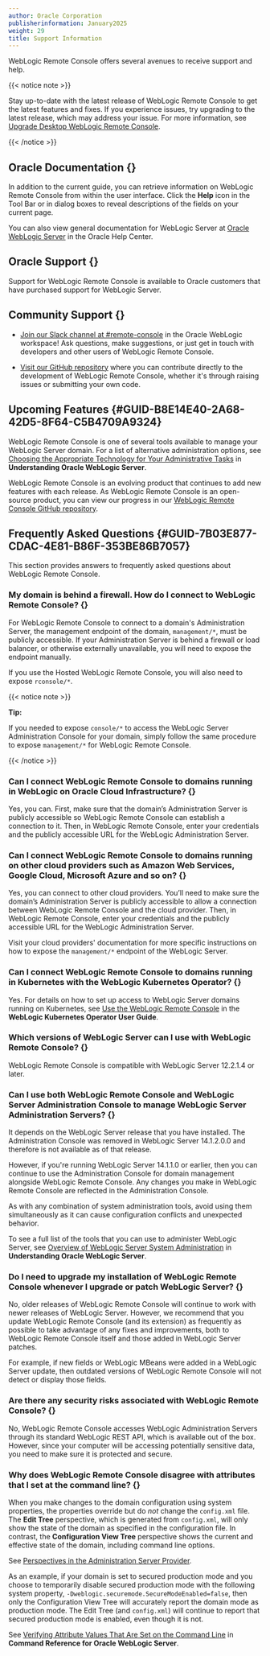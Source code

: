 ```yaml
---
author: Oracle Corporation
publisherinformation: January2025
weight: 29
title: Support Information
---
```




WebLogic Remote Console offers several avenues to receive support and help.

{{< notice note >}}

 Stay up-to-date with the latest release of WebLogic Remote Console to get the latest features and fixes. If you experience issues, try upgrading to the latest release, which may address your issue. For more information, see [Upgrade Desktop WebLogic Remote Console](..#GUID-281298E0-AEE6-4DEC-ADF1-949780E75D76).

{{< /notice >}}


## Oracle Documentation {}

In addition to the current guide, you can retrieve information on WebLogic Remote Console from within the user interface. Click the **Help** icon in the Tool Bar or in dialog boxes to reveal descriptions of the fields on your current page.

You can also view general documentation for WebLogic Server at [Oracle WebLogic Server](http://www.oracle.com/pls/topic/lookup?ctx=en/middleware/fusion-middleware&id=menuwls) in the Oracle Help Center.

## Oracle Support {}

Support for WebLogic Remote Console is available to Oracle customers that have purchased support for WebLogic Server.

## Community Support {}

-   [Join our Slack channel at #remote-console](https://join.slack.com/t/oracle-weblogic/shared_invite/zt-1ni1gtjv6-PGC6CQ4uIte3KBdm_67~aQ) in the Oracle WebLogic workspace! Ask questions, make suggestions, or just get in touch with developers and other users of WebLogic Remote Console.

-   [Visit our GitHub repository](https://github.com/oracle/weblogic-remote-console) where you can contribute directly to the development of WebLogic Remote Console, whether it's through raising issues or submitting your own code.


## Upcoming Features {#GUID-B8E14E40-2A68-42D5-8F64-C5B4709A9324}

WebLogic Remote Console is one of several tools available to manage your WebLogic Server domain. For a list of alternative administration options, see [Choosing the Appropriate Technology for Your Administrative Tasks](https://docs.oracle.com/pls/topic/lookup?ctx=en/middleware/fusion-middleware/weblogic-remote-console/administer&id=INTRO-GUID-69F2A2F8-3D8F-4DA3-9CE6-01645E34BA8C) in **Understanding Oracle WebLogic Server**.

WebLogic Remote Console is an evolving product that continues to add new features with each release. As WebLogic Remote Console is an open-source product, you can view our progress in our [WebLogic Remote Console GitHub repository](https://github.com/oracle/weblogic-remote-console).

## Frequently Asked Questions {#GUID-7B03E877-CDAC-4E81-B86F-353BE86B7057}

This section provides answers to frequently asked questions about WebLogic Remote Console.

### My domain is behind a firewall. How do I connect to WebLogic Remote Console? {}

For WebLogic Remote Console to connect to a domain's Administration Server, the management endpoint of the domain, <code>management/*</code>, must be publicly accessible. If your Administration Server is behind a firewall or load balancer, or otherwise externally unavailable, you will need to expose the endpoint manually.

If you use the Hosted WebLogic Remote Console, you will also need to expose <code>rconsole/*</code>.

{{< notice note >}}

**Tip:**

If you needed to expose <code>console/\*</code> to access the WebLogic Server Administration Console for your domain, simply follow the same procedure to expose <code>management/*</code> for WebLogic Remote Console.

{{< /notice >}}


### Can I connect WebLogic Remote Console to domains running in WebLogic on Oracle Cloud Infrastructure? {}

Yes, you can. First, make sure that the domain’s Administration Server is publicly accessible so WebLogic Remote Console can establish a connection to it. Then, in WebLogic Remote Console, enter your credentials and the publicly accessible URL for the WebLogic Administration Server.

### Can I connect WebLogic Remote Console to domains running on other cloud providers such as Amazon Web Services, Google Cloud, Microsoft Azure and so on? {}

Yes, you can connect to other cloud providers. You’ll need to make sure the domain’s Administration Server is publicly accessible to allow a connection between WebLogic Remote Console and the cloud provider. Then, in WebLogic Remote Console, enter your credentials and the publicly accessible URL for the WebLogic Administration Server.

Visit your cloud providers' documentation for more specific instructions on how to expose the <code>management/*</code> endpoint of the WebLogic Server.

### Can I connect WebLogic Remote Console to domains running in Kubernetes with the WebLogic Kubernetes Operator? {}

Yes. For details on how to set up access to WebLogic Server domains running on Kubernetes, see [Use the WebLogic Remote Console](https://oracle.github.io/weblogic-kubernetes-operator/managing-domains/accessing-the-domain/remote-admin-console/) in the **WebLogic Kubernetes Operator User Guide**.

### Which versions of WebLogic Server can I use with WebLogic Remote Console? {}

WebLogic Remote Console is compatible with WebLogic Server 12.2.1.4 or later.

### Can I use both WebLogic Remote Console and WebLogic Server Administration Console to manage WebLogic Server Administration Servers? {}

It depends on the WebLogic Server release that you have installed. The Administration Console was removed in WebLogic Server 14.1.2.0.0 and therefore is not available as of that release.

However, if you're running WebLogic Server 14.1.1.0 or earlier, then you can continue to use the Administration Console for domain management alongside WebLogic Remote Console. Any changes you make in WebLogic Remote Console are reflected in the Administration Console.

As with any combination of system administration tools, avoid using them simultaneously as it can cause configuration conflicts and unexpected behavior.

To see a full list of the tools that you can use to administer WebLogic Server, see [Overview of WebLogic Server System Administration](https://docs.oracle.com/pls/topic/lookup?ctx=en/middleware/fusion-middleware/weblogic-remote-console/administer&id=INTRO-GUID-3CAB0785-3188-402F-9138-50E62444E51E) in **Understanding Oracle WebLogic Server**.

### Do I need to upgrade my installation of WebLogic Remote Console whenever I upgrade or patch WebLogic Server? {}

No, older releases of WebLogic Remote Console will continue to work with newer releases of WebLogic Server. However, we recommend that you update WebLogic Remote Console (and its extension) as frequently as possible to take advantage of any fixes and improvements, both to WebLogic Remote Console itself and those added in WebLogic Server patches.

For example, if new fields or WebLogic MBeans were added in a WebLogic Server update, then outdated versions of WebLogic Remote Console will not detect or display those fields.

### Are there any security risks associated with WebLogic Remote Console? {}

No, WebLogic Remote Console accesses WebLogic Administration Servers through its standard WebLogic REST API, which is available out of the box. However, since your computer will be accessing potentially sensitive data, you need to make sure it is protected and secure.

### Why does WebLogic Remote Console disagree with attributes that I set at the command line? {}

When you make changes to the domain configuration using system properties, the properties override but do *not* change the <code>config.xml</code> file. The **Edit Tree** perspective, which is generated from <code>config.xml</code>, will only show the state of the domain as specified in the configuration file. In contrast, the **Configuration View Tree** perspective shows the current and effective state of the domain, including command line options.

See [Perspectives in the Administration Server Provider](../../administration-server/domain-configuration#GUID-E1D3A576-47A8-4291-9F56-617B1039168F).

As an example, if your domain is set to secured production mode and you choose to temporarily disable secured production mode with the following system property, <code>-Dweblogic.securemode.SecureModeEnabled=false</code>, then only the Configuration View Tree will accurately report the domain mode as production mode. The Edit Tree (and <code>config.xml</code>) will continue to report that secured production mode is enabled, even though it is not.

See [Verifying Attribute Values That Are Set on the Command Line](https://docs.oracle.com/pls/topic/lookup?ctx=en/middleware/fusion-middleware/weblogic-remote-console/administer&id=ADMRF-GUID-F7332CBC-80E4-4C77-B1D1-AD670EF29185) in **Command Reference for Oracle WebLogic Server**.

